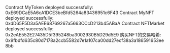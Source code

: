 Contract MyToken deployed successfully: 0xE69DCaE5A6cA1DCE3beBfd5264a83436951c6F43
Contract MyNFT deployed successfully: 0xdD65F5D3a5AEE68769267a5663CCcD213b45ABaA
Contract NFTMarket deployed successfully: 0x2eAE552E27435D5f395248ba3002930B5D29d5E9
购买NFT的交易哈希: 0x9fbdfd635c80d7178a2ccb5582d7e1a107ca00dd27ecf38a3a186591653ee8bb
